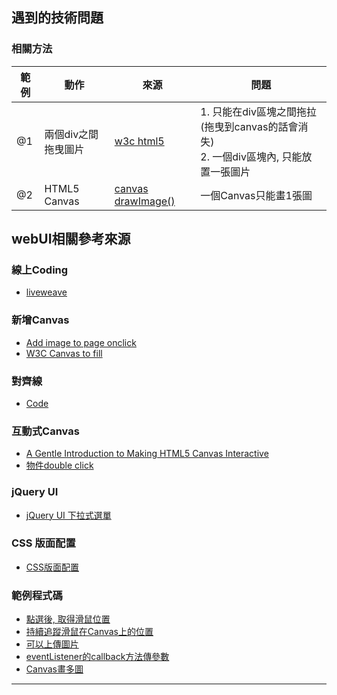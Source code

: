## 遇到的技術問題

### 相關方法

|範例| 動作 | 來源 | 問題 |
| --- | --- | --- | --- |
| @1 | 兩個div之間拖曳圖片 | [w3c html5](https://www.w3schools.com/html/tryit.asp?filename=tryhtml5_draganddrop2) | 1. 只能在div區塊之間拖拉(拖曳到canvas的話會消失) <br /> 2. 一個div區塊內, 只能放置一張圖片
| @2 | HTML5 Canvas | [canvas drawImage()](http://www.html5canvastutorials.com/tutorials/html5-canvas-images/) | 一個Canvas只能畫1張圖 |




## webUI相關參考來源

### 線上Coding
- [liveweave](http://liveweave.com/)

### 新增Canvas
- [Add image to page onclick](https://stackoverflow.com/questions/8886248/add-image-to-page-onclick)
- [W3C Canvas to fill](https://www.w3schools.com/html/tryit.asp?filename=tryhtml5_canvas_tut_img)


### 對齊線
- [Code](http://runjs.cn/code/7woaho1m)


### 互動式Canvas
- [A Gentle Introduction to Making HTML5 Canvas Interactive](https://simonsarris.com/making-html5-canvas-useful/)
- [物件double click](https://simonsarris.com/making-html5-canvas-useful/)


### jQuery UI
- [jQuery UI 下拉式選單](http://jsfiddle.net/RobinvdA/wQ8YA/34/)

### CSS 版面配置
- [CSS版面配置](http://zh-tw.learnlayout.com/position.html)

### 範例程式碼
- [點選後, 取得滑鼠位置](https://www.w3schools.com/jsref/tryit.asp?filename=tryjsref_event_mouse_clientxy)
- [持續追蹤滑鼠在Canvas上的位置](http://www.w3school.com.cn/tiy/t.asp?f=html5_canvas_coordinates)
- [可以上傳圖片](https://disp.cc/b/11-8uGt)
- [eventListener的callback方法傳參數](http://www.jstips.co/zh_tw/javascript/passing-arguments-to-callback-functions/)
- [Canvas畫多圖](http://www.dummies.com/web-design-development/site-development/how-to-include-images-on-your-web-page-with-html5-canvas/)
---


